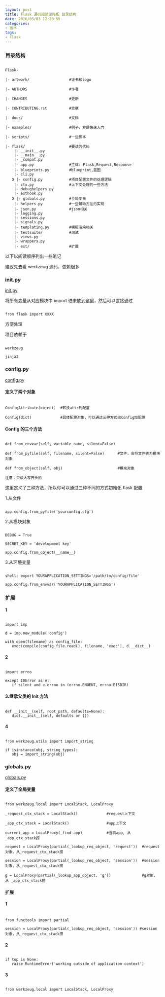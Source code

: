 ```yaml
---
layout: post
title: Flask 源码阅读注释版 目录结构
date: 2016/05/03 12:20:59
categories:
- 技术
tags:
- Flask
---
```


### 目录结构

```

Flask-

|- artwork/                  #证书和logo

|- AUTHORS                   #作者

|- CHANGES                   #更新

|- CONTRIBUTING.rst          #贡献

|- docs/                     #文档

|- examples/                 #例子，方便快速入门

|- scripts/                  #一些脚本

|- flask/                    #要读的代码
    |- __init__.py
    |- __main__.py
    |- _compat.py
    |- app.py                #主体: Flask,Request,Response
    |- blueprints.py         #blueprint,蓝图
    |- cli.py
   D |- config.py            #项目配置文件的处理逻辑
    |- ctx.py                #上下文处理的一些方法
    |- debughelpers.py
    |- exthook.py
   D |- globals.py           #全局变量
    |- helpers.py            #一些辅助方法的实现
    |- json.py               #json相关
    |- logging.py
    |- sessions.py
    |- signals.py
    |- templating.py         #模板渲染相关
    |- testsuite/            #测试
    |- views.py
    |- wrappers.py
    |- ext/                  #扩展

```

以下以阅读顺序列出一些笔记

建议先去看 werkzeug 源码，依赖很多

### init.py

[init.py](https://github.com/pallets/flask/blob/master/flask/__init__.py)

将所有变量从对应模块中 import 进来放到这里，然后可以直接通过

```

from flask import XXXX

```

方便处理

项目依赖于

```

werkzeug

jinja2

```

### config.py

[config.py](https://github.com/pallets/flask/blob/master/flask/config.py)

#### 定义了两个对象

```

ConfigAttribute(object)  #转换attr到配置

Config(dict)             #具体配置对象，可以通过三种方式给Config加配置

```

#### Config 的三个方法

```

def from_envvar(self, variable_name, silent=False)

def from_pyfile(self, filename, silent=False)      #文件，会将文件转为模块对象

def from_object(self, obj)                         #模块对象

注意：只读大写开头的

```

这里定义了三种方法，所以你可以通过三种不同的方式初始化 flask 配置

1.从文件

```

app.config.from_pyfile('yourconfig.cfg')

```

2.从模块对象

```

DEBUG = True

SECRET_KEY = 'development key'

app.config.from_object(__name__)

```

3.从环境变量

```

shell: export YOURAPPLICATION_SETTINGS='/path/to/config/file'

app.config.from_envvar('YOURAPPLICATION_SETTINGS')

```

### 扩展

#### 1

```

import imp

d = imp.new_module('config')

with open(filename) as config_file:
   exec(compile(config_file.read(), filename, 'exec'), d.__dict__)

```

#### 2

```

import errno

except IOError as e:
   if silent and e.errno in (errno.ENOENT, errno.EISDIR)

```

#### 3.继承父类的 Init 方法

```

def __init__(self, root_path, defaults=None):
   dict.__init__(self, defaults or {})

```

#### 4

```

from werkzeug.utils import import_string

if isinstance(obj, string_types):
   obj = import_string(obj)

```

### globals.py

[globals.py](https://github.com/pallets/flask/blob/master/flask/globals.py)

#### 定义了全局变量

```

from werkzeug.local import LocalStack, LocalProxy

_request_ctx_stack = LocalStack()             #request上下文

_app_ctx_stack = LocalStack()                 #app上下文

current_app = LocalProxy(_find_app)           #当前app, 从 _app_ctx_stack捞

request = LocalProxy(partial(_lookup_req_object, 'request'))  #request对象，从_request_ctx_stack捞

session = LocalProxy(partial(_lookup_req_object, 'session'))  #session对象，从_request_ctx_stack捞

g = LocalProxy(partial(_lookup_app_object, 'g'))              #g对象， 从 _app_ctx_stack捞

```

#### 扩展

##### 1

```

from functools import partial

session = LocalProxy(partial(_lookup_req_object, 'session')) #session对象，从_request_ctx_stack捞

```

#### 2

```

if top is None:
   raise RuntimeError('working outside of application context')

```

#### 3

```

from werkzeug.local import LocalStack, LocalProxy

```

